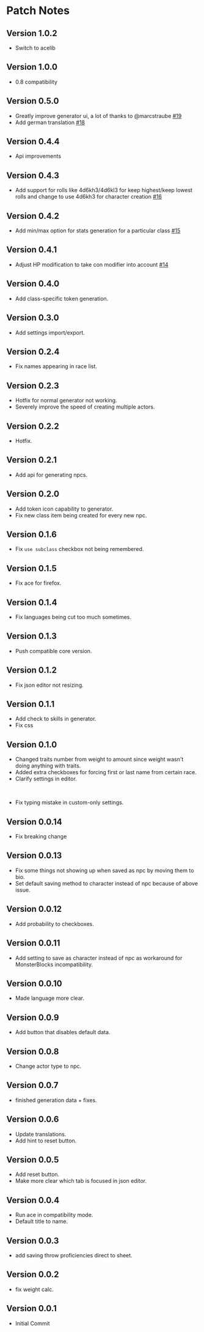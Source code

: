 # Patch Notes

## Version 1.0.2

- Switch to acelib

## Version 1.0.0

- 0.8 compatibility

## Version 0.5.0

- Greatly improve generator ui, a lot of thanks to @marcstraube [#19](https://github.com/ardittristan/VTTNPCGen/pull/19)
- Add german translation [#18](https://github.com/ardittristan/VTTNPCGen/pull/18)

## Version 0.4.4

- Api improvements

## Version 0.4.3

- Add support for rolls like 4d6kh3/4d6kl3 for keep highest/keep lowest rolls and change to use 4d6kh3 for character creation [#16](https://github.com/ardittristan/VTTNPCGen/pull/16)

## Version 0.4.2

- Add min/max option for stats generation for a particular class [#15](https://github.com/ardittristan/VTTNPCGen/pull/15)

## Version 0.4.1

- Adjust HP modification to take con modifier into account [#14](https://github.com/ardittristan/VTTNPCGen/pull/14)

## Version 0.4.0

- Add class-specific token generation.

## Version 0.3.0

- Add settings import/export.

## Version 0.2.4

- Fix names appearing in race list.

## Version 0.2.3

- Hotfix for normal generator not working.
- Severely improve the speed of creating multiple actors.

## Version 0.2.2

- Hotfix.

## Version 0.2.1

- Add api for generating npcs.

## Version 0.2.0

- Add token icon capability to generator.
- Fix new class item being created for every new npc.

## Version 0.1.6

- Fix `use subclass` checkbox not being remembered.

## Version 0.1.5

- Fix ace for firefox.

## Version 0.1.4

- Fix languages being cut too much sometimes.

## Version 0.1.3

- Push compatible core version.

## Version 0.1.2

- Fix json editor not resizing.

## Version 0.1.1

- Add check to skills in generator.
- Fix css

## Version 0.1.0

- Changed traits number from weight to amount since weight wasn't doing anything with traits.
- Added extra checkboxes for forcing first or last name from certain race.
- Clarify settings in editor.

&nbsp;

- Fix typing mistake in custom-only settings.

## Version 0.0.14

- Fix breaking change

## Version 0.0.13

- Fix some things not showing up when saved as npc by moving them to bio.
- Set default saving method to character instead of npc because of above issue.

## Version 0.0.12

- Add probability to checkboxes.

## Version 0.0.11

- Add setting to save as character instead of npc as workaround for MonsterBlocks incompatibility.

## Version 0.0.10

- Made language more clear.

## Version 0.0.9

- Add button that disables default data.

## Version 0.0.8

- Change actor type to npc.

## Version 0.0.7

- finished generation data + fixes.

## Version 0.0.6

- Update translations.
- Add hint to reset button.

## Version 0.0.5

- Add reset button.
- Make more clear which tab is focused in json editor.

## Version 0.0.4

- Run ace in compatibility mode.
- Default title to name.

## Version 0.0.3

- add saving throw proficiencies direct to sheet.

## Version 0.0.2

- fix weight calc.

## Version 0.0.1

- Initial Commit
